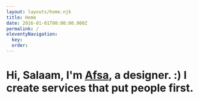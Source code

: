```yaml
---
layout: layouts/home.njk
title: Home
date: 2016-01-01T00:00:00.000Z
permalink: /
eleventyNavigation:
  key:
  order:
---
```

# Hi, Salaam, I'm [Afsa](contact), a designer. :) I create services that put people first.
